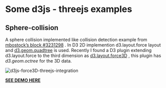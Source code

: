 
**Some d3js - threejs examples**
=======

**Sphere-collision**
-------

A sphere collision implemented like collision detection example from [mbostock’s block #3231298](http://bl.ocks.org/mbostock/3231298) . In D3 2D implemention d3.layout.force layout and [d3.geom.quadtree](https://github.com/mbostock/d3/wiki/Quadtree-Geom) is used. Recently I found a D3 plugin extending d3.layout.force to the third dimension as [d3.layout.force3D](https://github.com/ggeoffrey/d3.layout.force3D) , this plugin has *d3.geom.octree* for the 3D data.

![d3js-force3D-threejs-integration](http://sarathsaleem.github.io/d3js-threejs-integration/d3js-force3D-threejs-integration.png)

**[SEE DEMO HERE]([http://sarathsaleem.github.io/d3js-threejs-integration/sphere-collision](http://sarathsaleem.github.io/d3js-threejs-integration/sphere-collision))**


